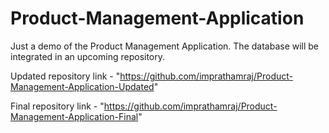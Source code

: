 # Product-Management-Application
Just a demo of the Product Management Application. The database will be integrated in an upcoming repository.

Updated repository link - "https://github.com/imprathamraj/Product-Management-Application-Updated"

Final repository link - "https://github.com/imprathamraj/Product-Management-Application-Final"
